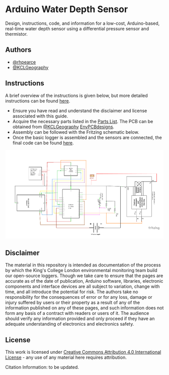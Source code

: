 
# Arduino Water Depth Sensor

Design, instructions, code, and information for a low-cost, Arduino-based, real-time water depth sensor using a differential pressure sensor and thermistor.


## Authors

- [@rhpearce](https://github.com/rhpearce)
- [@KCLGeography](https://github.com/KCLGeography)



## Instructions
A brief overview of the instructions is given below, but more detailed instructions can be found [here](https://drive.google.com/file/d/1HNqiERP32G9E8vRf_0rl5kWMbjWXEGlC/view?usp=sharing).

- Ensure you have read and understand the disclaimer and license associated with this guide.
- Acquire the necessary parts listed in the [Parts List](https://docs.google.com/spreadsheets/d/1xHk34M-YiePO2RZdtJb8Tk1eWIesMuvv/edit?usp=sharing&ouid=106105173113638662095&rtpof=true&sd=true). The PCB can be obtained from [@KCLGeography](https://github.com/KCLGeography) [EnvPCBdesigns](https://github.com/KCLGeography/EnvPCBdesigns).
- Assembly can be followed with the Fritzing schematic below.
- Once the basic logger is assembled and the sensors are connected, the final code can be found [here](https://github.com/rhpearce/waterdepthsensor/blob/main/water-depth.ino).



![App Screenshot](https://github.com/rhpearce/waterdepthsensor/blob/main/water-depth-schematic.png)


## Disclaimer
The material in this repository is intended as documentation of the process by which the King's College London environmental monitoring team build our open-source loggers. Though we take care to ensure that the pages are accurate as of the date of publication, Arduino software, libraries, electronic components and interface devices are all subject to variation, change with time, and all introduce the potential for risk. The authors take no responsibility for the consequences of error or for any loss, damage or injury suffered by users or their property as a result of any of the information published on any of these pages, and such information does not form any basis of a contract with readers or users of it. The audience should verify any information provided and only proceed if they have an adequate understanding of electronics and electronics safety.
## License

This work is licensed under [Creative Commons Attribution 4.0 International License](https://creativecommons.org/licenses/by/4.0/) - any use of any material here requires attribution.

Citation Information: to be updated.


